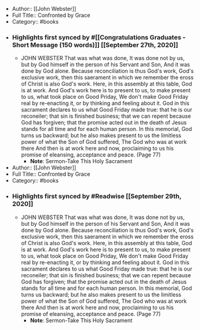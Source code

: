- Author:: [[John Webster]]
- Full Title:: Confronted by Grace
- Category:: #books
- ### Highlights first synced by #[[Congratulations Graduates - Short Message (150 words)]] [[September 27th, 2020]]
    - JOHN WEBSTER  That was what was done, It was done not by us, but by God himself in the person of his Servant and Son, And it was done by God alone. Because reconciliation is thus God's work, God's exclusive work, then this saerament in which we remember the eross of Christ is also God's work. Here, in this assembly at this table, God is at work. And God's work here is to present to us, to make present to us, what took place on Good Priday, We don't make Good Friday real by re-enacting it, or by thinking and feeling about it. God in this sacrament declares to us what Good Friday made true: that he is our reconeiler; that sin is finished business; that we can repent because God has forgiven; that the promise acted out in the death of Jesus stands for all time and for each human person. In this memorial, God turns us backward; but he also makes present to us the limitless power of what the Son of God suffered, The God who was at work there And then is at work here and now, proclaiming to us his promise of eleansing, acceptance and peace. (Page 77)
        - **Note**: Sermon-Take This Holy Sacrament
- Author:: [[John Webster]]
- Full Title:: Confronted by Grace
- Category:: #books
- ### Highlights first synced by #Readwise [[September 29th, 2020]]
    - JOHN WEBSTER  That was what was done, It was done not by us, but by God himself in the person of his Servant and Son, And it was done by God alone. Because reconciliation is thus God's work, God's exclusive work, then this saerament in which we remember the eross of Christ is also God's work. Here, in this assembly at this table, God is at work. And God's work here is to present to us, to make present to us, what took place on Good Priday, We don't make Good Friday real by re-enacting it, or by thinking and feeling about it. God in this sacrament declares to us what Good Friday made true: that he is our reconeiler; that sin is finished business; that we can repent because God has forgiven; that the promise acted out in the death of Jesus stands for all time and for each human person. In this memorial, God turns us backward; but he also makes present to us the limitless power of what the Son of God suffered, The God who was at work there And then is at work here and now, proclaiming to us his promise of eleansing, acceptance and peace. (Page 77)
        - **Note**: Sermon-Take This Holy Sacrament
